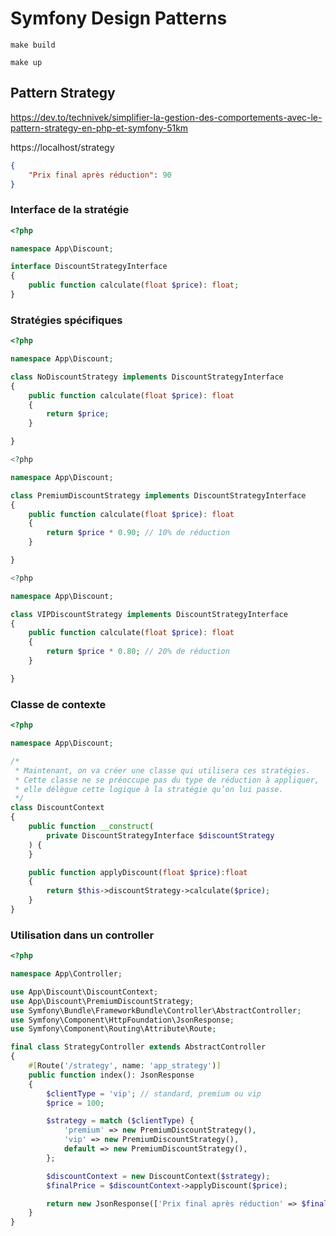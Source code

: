 # Symfony Design Patterns

`make build`

`make up`

## Pattern Strategy

https://dev.to/technivek/simplifier-la-gestion-des-comportements-avec-le-pattern-strategy-en-php-et-symfony-51km

https://localhost/strategy

```json
{
    "Prix final après réduction": 90
}
```

### Interface de la stratégie

```php
<?php

namespace App\Discount;

interface DiscountStrategyInterface
{
    public function calculate(float $price): float;
}
```

### Stratégies spécifiques

```php
<?php

namespace App\Discount;

class NoDiscountStrategy implements DiscountStrategyInterface
{
    public function calculate(float $price): float
    {
        return $price;
    }

}

<?php

namespace App\Discount;

class PremiumDiscountStrategy implements DiscountStrategyInterface
{
    public function calculate(float $price): float
    {
        return $price * 0.90; // 10% de réduction
    }

}

<?php

namespace App\Discount;

class VIPDiscountStrategy implements DiscountStrategyInterface
{
    public function calculate(float $price): float
    {
        return $price * 0.80; // 20% de réduction
    }

}
```

### Classe de contexte

```php
<?php

namespace App\Discount;

/*
 * Maintenant, on va créer une classe qui utilisera ces stratégies.
 * Cette classe ne se préoccupe pas du type de réduction à appliquer,
 * elle délègue cette logique à la stratégie qu’on lui passe.
 */
class DiscountContext
{
    public function __construct(
        private DiscountStrategyInterface $discountStrategy
    ) {
    }

    public function applyDiscount(float $price):float
    {
        return $this->discountStrategy->calculate($price);
    }
}
```

### Utilisation dans un controller

```php
<?php

namespace App\Controller;

use App\Discount\DiscountContext;
use App\Discount\PremiumDiscountStrategy;
use Symfony\Bundle\FrameworkBundle\Controller\AbstractController;
use Symfony\Component\HttpFoundation\JsonResponse;
use Symfony\Component\Routing\Attribute\Route;

final class StrategyController extends AbstractController
{
    #[Route('/strategy', name: 'app_strategy')]
    public function index(): JsonResponse
    {
        $clientType = 'vip'; // standard, premium ou vip
        $price = 100;

        $strategy = match ($clientType) {
            'premium' => new PremiumDiscountStrategy(),
            'vip' => new PremiumDiscountStrategy(),
            default => new PremiumDiscountStrategy(),
        };

        $discountContext = new DiscountContext($strategy);
        $finalPrice = $discountContext->applyDiscount($price);

        return new JsonResponse(['Prix final après réduction' => $finalPrice]);
    }
}

```

